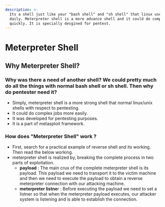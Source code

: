 ```yaml
---
description: >-
  Its a shell just like your "bash shell" and "sh shell" that linux users use
  daily. Meterpreter shell is a more advance shell and it could do complex jobs
  quickly. It is specially desgined for pentest.
---
```


# Meterpreter Shell

## Why Meterpreter Shell?

### Why was there a need of another shell? We could pretty much do all the things with normal bash shell or sh shell. Then why do pentester need it?

* Simply, meterpreter shell is a more strong shell that normal linux/unix shells with respect to pentesting.
* It could do complex jobs more easily.
* It was developed for pentesting purposes.
* It is a part of metasploit framework.

### How does "Meterpreter Shell" work ?

* First, search for a practical example of reverse shell and its working. Then read the below working.
* meterpreter shell is realized by, breaking the complete process in two parts of exploitation. 
  * **payload** : The main crux of the complete meterpreter shell is its payload. This payload we need to transport it to the victim machine and then we need to execute the payload to obtain a reverse meterpreter connection with our attacking machine.
  * **meterpreter listne**r : Before executing the payload we need to set a listner so that when the meterpreter payload executes, our attacker system is listening and is able to establish the connection.

